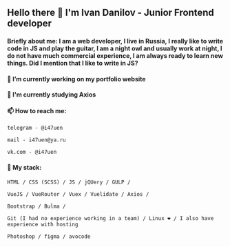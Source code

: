 ## Hello there 👋 I'm Ivan Danilov - Junior Frontend developer 
#### Briefly about me: I am a web developer, I live in Russia, I really like to write code in JS and play the guitar, I am a night owl and usually work at night, I do not have much commercial experience, I am always ready to learn new things. Did I mention that I like to write in JS?
#### 🔭 I’m currently working on my portfolio website
#### 🌱 I'm currently studying Axios
#### 📫 How to reach me: 

```
telegram - @i47uen
```
```
mail - i47uen@ya.ru
```
```
vk.com - @i47uen
```

#### 👊 My stack:
```
HTML / CSS (SCSS) / JS / jQUery / GULP /
```
```
VueJS / VueRouter / Vuex / Vuelidate / Axios / 
```
```
Bootstrap / Bulma /
```
```
Git (I had no experience working in a team) / Linux ❤️ / I also have experience with hosting
```
```
Photoshop / figma / avocode
```

